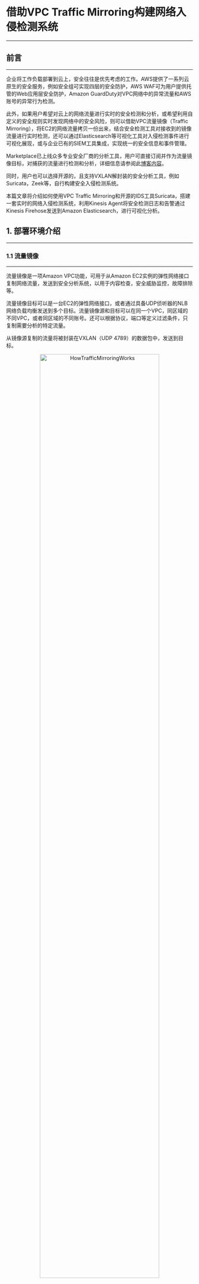 # 借助VPC Traffic Mirroring构建网络入侵检测系统
---
## 前言
---
企业将工作负载部署到云上，安全往往是优先考虑的工作。AWS提供了一系列云原生的安全服务，例如安全组可实现四层的安全防护，AWS WAF可为用户提供托管的Web应用层安全防护，Amazon GuardDuty对VPC网络中的异常流量和AWS账号的异常行为检测。

此外，如果用户希望对云上的网络流量进行实时的安全检测和分析，或希望利用自定义的安全规则实时发现网络中的安全风险，则可以借助VPC流量镜像（Traffic Mirroring），将EC2的网络流量拷贝一份出来，结合安全检测工具对接收到的镜像流量进行实时检测，还可以通过Elasticsearch等可视化工具对入侵检测事件进行可视化展现，或与企业已有的SIEM工具集成，实现统一的安全信息和事件管理。

Marketplace已上线众多专业安全厂商的分析工具，用户可直接订阅并作为流量镜像目标，对捕获的流量进行检测和分析，详细信息请参阅此[博客内容](https://aws.amazon.com/cn/blogs/aws/new-vpc-traffic-mirroring/)。

同时，用户也可以选择开源的，且支持VXLAN解封装的安全分析工具，例如Suricata，Zeek等，自行构建安全入侵检测系统。

本篇文章将介绍如何使用VPC Traffic Mirroring和开源的IDS工具Suricata，搭建一套实时的网络入侵检测系统，利用Kinesis Agent将安全检测日志和告警通过Kinesis Firehose发送到Amazon Elasticsearch，进行可视化分析。

## 1. 部署环境介绍
---
### 1.1 流量镜像
---
流量镜像是一项Amazon VPC功能，可用于从Amazon EC2实例的弹性网络接口复制网络流量，发送到安全分析系统，以用于内容检查，安全威胁监控，故障排除等。

流量镜像目标可以是一台EC2的弹性网络接口，或者通过具备UDP侦听器的NLB网络负载均衡发送到多个目标。流量镜像源和目标可以在同一个VPC，同区域的不同VPC，或者同区域的不同账号。还可以根据协议，端口等定义过滤条件，只复制需要分析的特定流量。

从镜像源复制的流量将被封装在VXLAN（UDP 4789）的数据包中，发送到目标。

<!-- <div align=center><img src="Pictures/001.jpg"  title="HowTrafficMirroringWorks" width="80%" height="80%" /></div> -->

<div align=center><img src="Pictures/001.jpg"  title="HowTrafficMirroringWorks" width="80%" height="80%" /></div>

### 1.2 Suricata
---
Suricata是一款开源，高性能的网络威胁检测系统，支持IDS，在线IPS等部署模式。Suricata项目由开源组织OISF（Open Information Security Foundation）管理开发和维护。

Suricata使用强大而广泛的规则和签名库来检查网络流量，并具有强大的Lua脚本支持来检测复杂的威胁，支持多线程流量分析，另外通过标准的JSON格式输出检测结果和发现，还可很方便地与现有SIEM，Splunk， Elasticsearch等分析和可视化系统集成。

### 1.3 部署架构图
---
本文以一个最小化的部署环境作为示例，介绍如何使用Traffic Mirroring和开源的IDS工具，并结合Elasticsearch实现对安全入侵事件实现可视化。

<div align=center><img src="Pictures/002.jpg"  title="Deployment" width="80%" height="80%" /></div>

1. 部署一台Web服务器作为流量镜像源。
2. 一台EC2安装Suricata作为流量镜像目标。
3. 创建和配置Traffic Mirror，将源的流量复制到镜像目标。
4. 在镜像目标实例上，配置Suricata 规则库实现安全入侵检测。
5. 在镜像目标实例上运行Kinesis Agent，将流量检测的告警和日志信息通过Kinesis Firehose发送到Elasticsearch进行可视化分析。

点击下方Launch Stack，可通过CloudFormation快速自动化部署和配置上述所有组件。部署完成后，根据2.4.2章节中步骤，配置Kibana，导入示例的Kibana Dashboard，用于可视化分析。

<div align=left><a href="https://console.aws.amazon.com/cloudformation/home?region=ap-northeast-1#/stacks/new?stackName=TrafficMirror-Sample&templateURL=https://vpc-traffic-mirror-demo.s3-ap-northeast-1.amazonaws.com/TrafficMirror-Sample.yaml"><img src="Pictures/003.jpg"  title="LaunchStack" width="10%" height="10%" /></a></div>

如果想了解如何一步步手动部署整套环境，或自定义某些环境的配置，请参照下面章节的详细部署步骤。

## 2. 部署步骤
---
### 2.1 安装配置Suricata
---
#### 2.1.1 安装Suricata
---
启动一台Ubuntu 16.04操作系统的EC2（本文以Ubuntu操作为例，Suricata可支持大部分主流Linux），实例的安装组至少要包含UDP 4789端口以从流量镜像源接收VXLAN流量。

<div align=center><img src="Pictures/004.jpg"  title="SecurityGroup" width="80%" height="80%" /></div>

```shell
##安装suricata package，会自动安装依赖包
sudo add-apt-repository ppa:oisf/suricata-stable
sudo apt-get update
sudo apt-get install Suricata -y
```
#### 2.1.2 配置Suricata
---
Suricata安装完成后，配置文件目录位于/etc/suricata/。
```shell
##安装Suricata之后，配置文件目录位于/etc/suricata/
/etc/suricata/
├── classification.config		##规则产生的告警分类以及等级的定义
├── reference.config		    ##规则库的来源参考
├── rules			            ##Suricata安装包自带的一些安全规则文件目录
├── suricata.yaml		        ##Suricata配置文件
└── threshold.config		    ##定义规则产生告警的频率阈值，避免不重要的规则产生过多的告警
```
Suricata的所有配置都存放在/etc/suricata/suricata.yaml，配置项非常多，大部分情况使用默认配置即可，具体的配置文件设置可参考[官方文档Configuration章节](https://suricata.readthedocs.io/en/suricata-5.0.3/configuration/index.html)。
```shell
##配置文件目录位于/etc/suricata/，大多情况使用默认配置即可。
## Step 1: inform Suricata about your network
vars:
  # more specific is better for alert accuracy and performance
  address-groups:
    HOME_NET: "[192.168.0.0/16,10.0.0.0/8,172.16.0.0/12]"  ##根据实际情况修改Local subnet
##
## Step 2: select outputs to enable
outputs:
  - eve-log:
      enabled: yes
      xff:
        enabled: no             ##修改为YES，以启动X-forwarded-for的支持，否则在CDN/ALB场景下无法记录真实源IP
##
## Step 4: configure common capture settings
# Linux high speed capture support
## Suricata支持两种高性能抓包引擎af_packet和pf_ring，默认采用af_packet，每个CPU启动一个抓包线程
af-packet:
  - interface: eth0   	        ##默认从eth0接收流量，注意需要与OS的ifconfig中的网卡名称对应
##
## Configure Suricata to load Suricata-Update managed rules.
default-rule-path: /var/lib/suricata/rules  	 ##指定Suricata规则所在目录默认该目录不存在，使用suricata-update可自动创建该目录，并获取最新的rule
rule-files:
  - suricata.rules		        ##默认Suricata使用的rule，如果有自定义的rule，需要在这里手动添加文件名
```
需要手动运行suricata-update，获取最新的规则文件，自动保存在/usr/lib/suricata/suricata.rules文件中。
```shell
ubuntu@ip-172-31-1-10:~$ sudo suricata-update
14/6/2020 -- 04:32:11 - <Info> -- Using data-directory /var/lib/suricata.
14/6/2020 -- 04:32:11 - <Info> -- Using Suricata configuration /etc/suricata/suricata.yaml
14/6/2020 -- 04:32:11 - <Info> -- Using /etc/suricata/rules for Suricata provided rules.
……
14/6/2020 -- 04:32:15 - <Info> -- Loaded 27232 rules.
14/6/2020 -- 04:32:16 - <Info> -- Disabled 14 rules.
14/6/2020 -- 04:32:16 - <Info> -- Enabled 0 rules.
14/6/2020 -- 04:32:16 - <Info> -- Modified 0 rules.
14/6/2020 -- 04:32:16 - <Info> -- Dropped 0 rules.
14/6/2020 -- 04:32:16 - <Info> -- Enabled 141 rules for flowbit dependencies.
14/6/2020 -- 04:32:16 - <Info> -- Creating directory /var/lib/suricata/rules.
14/6/2020 -- 04:32:16 - <Info> -- Backing up current rules.
14/6/2020 -- 04:32:16 - <Info> -- Writing rules to /var/lib/suricata/rules/suricata.rules: total: 27232; enabled: 20394; added: 27232; removed 0; modified: 0
```
Suricata的规则格式如下，
- action，决定匹配规则后要执行的动作，当前部署的IDS模式只有Alert，如果是IPS Inline模式还支持Drop，Reject等
- header，定义匹配规则的协议，IP地址段，端口，方向等
- rule option，括号中的内容，用来定义具体的规则匹配条件
```shell
##Suricata规则格式
alert http $EXTERNAL_NET 80 -> $HOME_NET any (msg:"ET MALWARE CommentCrew Possible APT crabdance backdoor base64 head"; flow:established,to_client; file_data; content:"MS4nJzJ4cHZyeQ=="; metadata: former_category MALWARE; classtype:targeted-activity; sid:2016485; rev:4; metadata:created_at 2013_02_22, updated_at 2013_02_22;)
```
建议定期更新Suricata rules，并在不重启服务的情况下重新加载Rule。
```shell
sudo suricata-update
sudo suricatasc -c reload-rules
```
Suricata自带一套CLI工具，直接在Shell中运行suricata可列出CLI工具可用的参数，通过suricata CLI指定的参数可以覆盖配置文件中的参数，具体可参照[Suricata官方文档Command Line章节](https://suricata.readthedocs.io/en/suricata-5.0.3/command-line-options.html)。
Suricata在安装完成后，会以配置文件中的默认配置自动运行，修改配置文件后，需要重启Suricata service。
```shell
sudo service suricata restart
```
通过suricata --build-info可查看当前Suricata加载的配置信息。

### 2.2 配置Traffic Mirroring
---
#### 2.2.1 创建镜像目标
---
首先创建镜像目标，目标类型选择网络接口，选择安装Suricata的EC2实例ENI作为目标。

<div align=center><img src="Pictures/005.jpg"  title="MirrorTarget" width="80%" height="80%" /></div>

#### 2.2.2 创建流量镜像过滤规则
---
只有被规则匹配的流量，才会被被流量镜像复制。如果规则为空，则不复制任何流量。
筛选条件可以根据以下参数指定
- 数据包的方向：入站/出站
- 动作：接受，拒绝
- 协议：L4的协议
- 端口：源/目标端口，或端口范围
- IP地址：源/目标IP CIDR

<div align=center><img src="Pictures/006.jpg"  title="MirrorFilter" width="80%" height="80%" /></div>


#### 2.2.3 创建流量镜像会话
---
创建流量镜像会话，选择需要被监控EC2的ENI作为镜像源，并选择前面章节创建的镜像目标和过滤条件。

需要指定会话编号，对于同一个镜像源，可以被镜像到多个目标，但会话编号需要区分开。

注意：镜像源目前只支持基于Nitro的实例类型（例如C5，M5，R5等）

<div align=center><img src="Pictures/007.jpg" title="MirrorSession" width="80%" height="80%" /></div>

### 2.3 Suricata日志
---
Suricata正常运行时，会在/var/log/suricata/目录下产生一系列日志文件。
```shell
/var/log/suricata/
├── certs
├── core
├── eve.json		    ##以JSON格式产生的所有捕获的flow，alert，stats等日志，以及例如HTTP等协议的应用日志
├── fast.log		    ##检测分析产生的alert日志
├── files
├── stats.log		    ##捕获，处理数据包数量的详细统计
├── suricata.log		##服务运行时的详细日志
└── suricata-start.log	##服务启动时的详细日志
```
其中eve.json中包含了所有捕获的Flow流量日志，安全规则产生的alert告警日志，Stats统计日志，以及各应用层协议的具体日志，例如HTTP access log。

Eve.json包含的日志输出类型，均可在/etc/Suricata/suricata.yaml配置文件的output模块中自定义，具体参照此[Suricata官方文档Output章节](https://suricata.readthedocs.io/en/suricata-5.0.3/output/eve/index.html)。
```shell
##eve.json格式
{
    "timestamp": "2009-11-24T21:27:09.534255",
    "event_type": "alert",
    "src_ip": "192.168.2.7",
    "src_port": 1041,
    "dest_ip": "x.x.250.50",
    "dest_port": 80,
    "proto": "TCP",
    "alert": {
        "action": "allowed",
        "gid": 1,
        "signature_id" :2001999,
        "rev": 9,
        "signature": "ET MALWARE BTGrab.com Spyware Downloading Ads",
        "category": "A Network Trojan was detected",
        "severity": 1
    }
}
```
可将eve.json发送到Elasticsearch，或其他SIEM系统，进行分析和可视化。

### 2.4 配置Kinesis和Elasticsearch
---
首先，请参照官方文档[创建Elasticsearch集群](https://docs.aws.amazon.com/zh_cn/elasticsearch-service/latest/developerguide/es-gsg.html)，和[Kinesis Firehose传输流](https://docs.aws.amazon.com/zh_cn/elasticsearch-service/latest/developerguide/es-aws-integrations.html#es-aws-integrations-fh)，并将Elasticsearch作为Firehose传输流的目标，根据安全最佳实践，建议Elasticsearch和Kinesis Firehose都使用VPC模式，在此不做详细介绍。

假设已经创建完成Elasticsearch集群和Kinesis Firehose传输流，并且Firehose已完成Elasticsearch作为传输目标的相关配置。

本文使用Kinesis Agent，将eve.json文件以流式的方式通过Kinesis Firehose发送到Elasticsearch。

#### 2.4.1 安装配置Kinesis Agent
---
首先在流量镜像目标实例上，安装Kinesis Agent。
```shell
##1. 从 https://github.com/awslabs/amazon-kinesis-agent 下载代理，安装Kinesis Agent需要先安装Java环境。
sudo apt-get install openjdk-8-jdk -y
sudo apt-get install git -y
git clone https://github.com/awslabs/amazon-kinesis-agent.git
##2. 导航到下载目录并运行以下命令来安装代理：
cd amazon-kinesis-agent
sudo ./setup --install
```
另外，运行Kinesis Agent的EC2实例角色需要具备以下IAM策略。
```json
##将xxxxxxx替换为accountID，以ap-northeast-1为例
{
    "Version": "2012-10-17",
    "Statement": [
        {
            "Effect": "Allow",
            "Action": [
                "firehose:PutRecord",
                "firehose:PutRecordBatch"
            ],
            "Resource": [
                "arn:aws:firehose:ap-northeast-1:xxxxxxxxxx:deliverystream/*"
            ]
        },
        {
            "Action": [
                "cloudwatch:PutMetricData"
            ],
            "Resource": "*",
            "Effect": "Allow"
        }
    ]
}
```
修改Kinesis Agent的配置，配置文件位于/etc/aws-kinesis/agent.json，在配置文件中修改需要发送的日志文件，以及日志发送到的Firehose Delivery Stream名称，修改完成后并重启kinesis agent使其生效。
```json
##修改Kinesis Agent的配置文件/etc/aws-kinesis/agent.json如下：
##假设Firehose名称为trafficmirror，请根据自己的设置替换配置（替换region和Delivery Stream 名称）
{
  "cloudwatch.emitMetrics": true,
  "cloudwatch.endpoint": "https://monitoring.ap-northeast-1.amazonaws.com",
  "kinesis.endpoint": "",
  "firehose.endpoint": "https://firehose.ap-northeast-1.amazonaws.com",

  "flows": [
    {
      "filePattern": "/var/log/suricata/eve.json",
      "deliveryStream": "trafficmirror"
    }
  ]
}

##重新kinesis agent生效
sudo service aws-kinesis-agent restart
```

#### 2.4.2 配置Kibana
---
完成上面所有配置后，接下来登录Kibana，完成索引和可视化配置。

##### 2.4.2.1 登录Kibana
---
如果创建Elasticsearch domain时，网络选择VPC模式，可以通过SSH隧道，Nginx Proxy，或者Client VPN，建立本地终端到VPC内部Kibana的访问，具体可参考[此文档](https://aws.amazon.com/premiumsupport/knowledge-center/kibana-outside-vpc-cognito-elasticsearch/)。
本文以SSH隧道为例，使用流量镜像源的EC2作为Proxy，通过SSH隧道访问VPC内部的Kibana。
```shell
##下面是从本地终端建立SSH隧道，访问Kibana的命令
ssh -i ~/.ssh/your-key.pem ec2-user@your-ec2-instance-public-ip -N -L 9200:vpc-your-amazon-es-domain.region.es.amazonaws.com:443

##示例：假设EC2的Public IP为1.1.1.1
##假设Elasticsearch的Endpoint为vpc-test-27kjxll7oy2brhnlqg3uko5p3i.ap-northeast-1.es.amazonaws.com
ssh -i ~/.ssh/your-key.pem ubuntu@1.1.1.1 -N -L 9200: vpc-test-27kjxll7oy2brhnlqg3uko5p3i.ap-northeast-1.es.amazonaws.com:443
```
建立隧道后，使用浏览器访问https://localhost:9200/_plugin/kibana ， 打开Kibana界面。

##### 2.4.2.2 创建Index
---
登录到Kibana之后，进入Management – Index patterns，选择Create index pattern, 输入suricata-*，会自动匹配到index。

<div align=center><img src="Pictures/008.jpg" title="CreateIndex" width="80%" height="80%" /></div>

选择timestamp字段作为Index的Time Filter。

<div align=center><img src="Pictures/009.jpg" title="IndexTimeField" width="80%" height="80%" /></div>

##### 2.4.2.3 导入Dashboard
---
创建Visualization和Dashboard，对Suricata产生的日志进行分析和可视化展现。

请[点击此处下载](https://vpc-traffic-mirror-demo.s3-ap-northeast-1.amazonaws.com/SuricataKibanaDashboard.ndjson)Kibana的Dashboard示例，并导入到Kibana中。

进入Management – Saved Objects，选择Import，导入上一步中下载的Dashboard示例。

进入Dashboard界面，即可查看当前的流量和告警汇总。

<div align=center><img src="Pictures/010.jpg" title="Dashboard" width="80%" height="80%" /></div>

### 2.5 验证测试
---
从本地终端浏览器访问流量镜像源 EC2的Web页面，访问路径后缀为/cmd.exe，模拟一次入侵行为，例如http://1.1.1.1/cmd.exe （请将1.1.1.1替换成实际环境中流量镜像源的IP）。

一分钟左右后从Kibana的Dashboard上查看，会有一条Category为“Attempted Information Leak ”的Alert事件，匹配到Suricata IDS的特征规则为“ET WEB_SERVER cmd.exe In URI - Possible Command Execution Attempt“。

<div align=center><img src="Pictures/011.jpg" title="AlertTest" width="80%" height="80%" /></div>

在Suricata实例上，可以在特征规则库/var/lib/suricata/rules/suricata.rules中，查看该规则的具体定义。
```shell
ubuntu@ip-172-31-41-117:~$ sudo grep -rnw 'ET WEB_SERVER cmd.exe In URI - Possible Command Execution Attempt' /var/lib/suricata/rules/suricata.rules
9009:alert http $EXTERNAL_NET any -> $HTTP_SERVERS any (msg:"ET WEB_SERVER cmd.exe In URI - Possible Command Execution Attempt"; flow:to_server,established; content:"/cmd.exe"; http_uri; nocase; reference:url,doc.emergingthreats.net/2009361; classtype:attempted-recon; sid:2009361; rev:7; metadata:created_at 2010_07_30, updated_at 2019_09_27;)
```

## 总结
---
本文以一个最小化的演示环境，介绍了如何使用AWS的流量镜像，和开源的安全分析工具Suricata，对EC2实例的网络流量进行实时检测和可视化分析。

在实际生产环境中，由于网络流量较大，建议使用网络负载均衡连接多个流量镜像目标以分担流量；同时根据实际情况定义过滤条件，只复制实际需要检测的流量，以降低开销；以及可以自定义安全检测规则，及时发现特定的安全风险。

另外除了安全入侵检测之外，流量镜像还可以应用到更广泛的场景，例如利用合作伙伴APM工具，可以实现应用层面以及业务层面上的审计，监控等功能。

## 本篇作者
---
胡新华

AWS解决方案架构师，负责金融行业基于AWS的云计算架构咨询和设计。加入AWS之前就职于IBM，在数据中心IT基础架构相关的解决方案设计和交付方面，具有十多年经验。

叶江荣

AWS 解决方案架构师。负责基于 AWS 的云计算方案架构的咨询和设计，同时致力于 AWS 云服务在国内的应用和推广。在加入 AWS 前，拥有多年外企售前经验，在传统网络架构的性能和安全方面有丰富的实践经验。
